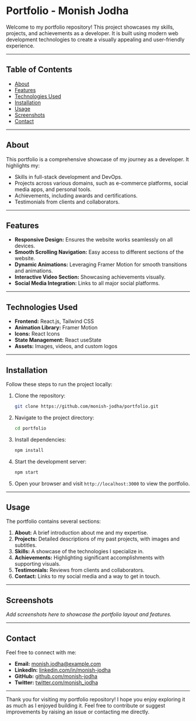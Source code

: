 # Portfolio - Monish Jodha

Welcome to my portfolio repository! This project showcases my skills, projects, and achievements as a developer. It is built using modern web development technologies to create a visually appealing and user-friendly experience.

---

## Table of Contents

- [About](#about)
- [Features](#features)
- [Technologies Used](#technologies-used)
- [Installation](#installation)
- [Usage](#usage)
- [Screenshots](#screenshots)
- [Contact](#contact)

---

## About

This portfolio is a comprehensive showcase of my journey as a developer. It highlights my:

- Skills in full-stack development and DevOps.
- Projects across various domains, such as e-commerce platforms, social media apps, and personal tools.
- Achievements, including awards and certifications.
- Testimonials from clients and collaborators.

---

## Features

- **Responsive Design:** Ensures the website works seamlessly on all devices.
- **Smooth Scrolling Navigation:** Easy access to different sections of the website.
- **Dynamic Animations:** Leveraging Framer Motion for smooth transitions and animations.
- **Interactive Video Section:** Showcasing achievements visually.
- **Social Media Integration:** Links to all major social platforms.

---

## Technologies Used

- **Frontend:** React.js, Tailwind CSS
- **Animation Library:** Framer Motion
- **Icons:** React Icons
- **State Management:** React useState
- **Assets:** Images, videos, and custom logos

---

## Installation

Follow these steps to run the project locally:

1. Clone the repository:
   ```bash
   git clone https://github.com/monish-jodha/portfolio.git
   ```

2. Navigate to the project directory:
   ```bash
   cd portfolio
   ```

3. Install dependencies:
   ```bash
   npm install
   ```

4. Start the development server:
   ```bash
   npm start
   ```

5. Open your browser and visit `http://localhost:3000` to view the portfolio.

---

## Usage

The portfolio contains several sections:

1. **About:** A brief introduction about me and my expertise.
2. **Projects:** Detailed descriptions of my past projects, with images and subtitles.
3. **Skills:** A showcase of the technologies I specialize in.
4. **Achievements:** Highlighting significant accomplishments with supporting visuals.
5. **Testimonials:** Reviews from clients and collaborators.
6. **Contact:** Links to my social media and a way to get in touch.

---

## Screenshots

_Add screenshots here to showcase the portfolio layout and features._

---

## Contact

Feel free to connect with me:

- **Email:** [monish.jodha@example.com](mailto:monish.jodha@example.com)
- **LinkedIn:** [linkedin.com/in/monish-jodha](https://linkedin.com/in/monish-jodha)
- **GitHub:** [github.com/monish-jodha](https://github.com/monish-jodha)
- **Twitter:** [twitter.com/monish_jodha](https://twitter.com/monish_jodha)

---

Thank you for visiting my portfolio repository! I hope you enjoy exploring it as much as I enjoyed building it. Feel free to contribute or suggest improvements by raising an issue or contacting me directly.